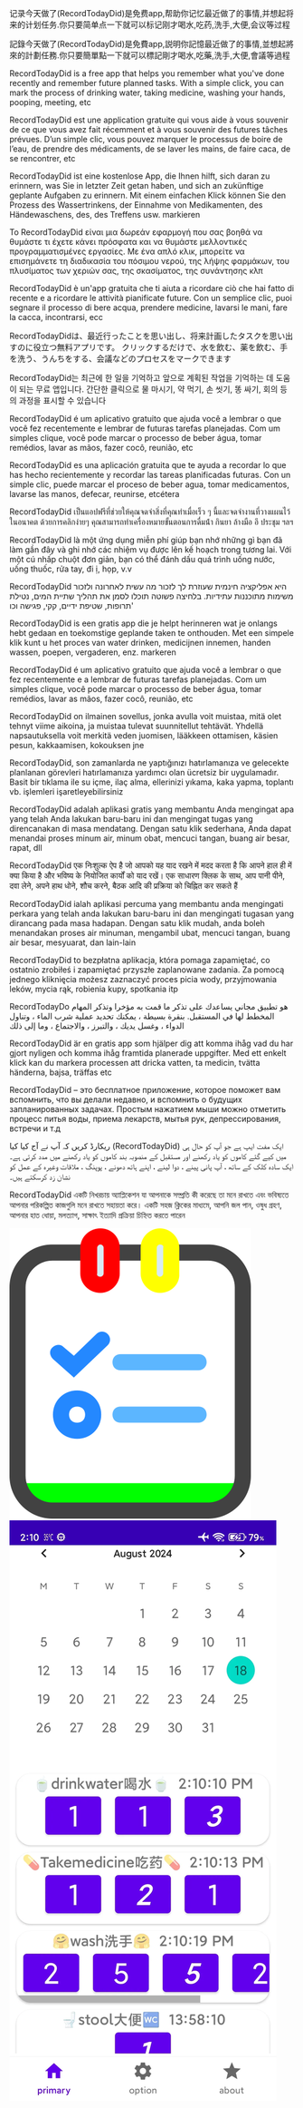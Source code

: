 记录今天做了(RecordTodayDid)是免费app,帮助你记忆最近做了的事情,并想起将来的计划任务.你只要简单点一下就可以标记刚才喝水,吃药,洗手,大便,会议等过程

記錄今天做了(RecordTodayDid)是免費app,説明你記憶最近做了的事情,並想起將來的計劃任務.你只要簡單點一下就可以標記剛才喝水,吃藥,洗手,大便,會議等過程

RecordTodayDid is a free app that helps you remember what you've done recently and remember future planned tasks. With a simple click, you can mark the process of drinking water, taking medicine, washing your hands, pooping, meeting, etc

RecordTodayDid est une application gratuite qui vous aide à vous souvenir de ce que vous avez fait récemment et à vous souvenir des futures tâches prévues. D’un simple clic, vous pouvez marquer le processus de boire de l’eau, de prendre des médicaments, de se laver les mains, de faire caca, de se rencontrer, etc

RecordTodayDid ist eine kostenlose App, die Ihnen hilft, sich daran zu erinnern, was Sie in letzter Zeit getan haben, und sich an zukünftige geplante Aufgaben zu erinnern. Mit einem einfachen Klick können Sie den Prozess des Wassertrinkens, der Einnahme von Medikamenten, des Händewaschens, des, des Treffens usw. markieren

Το RecordTodayDid είναι μια δωρεάν εφαρμογή που σας βοηθά να θυμάστε τι έχετε κάνει πρόσφατα και να θυμάστε μελλοντικές προγραμματισμένες εργασίες. Με ένα απλό κλικ, μπορείτε να επισημάνετε τη διαδικασία του πόσιμου νερού, της λήψης φαρμάκων, του πλυσίματος των χεριών σας, της σκασίματος, της συνάντησης κλπ

RecordTodayDid è un'app gratuita che ti aiuta a ricordare ciò che hai fatto di recente e a ricordare le attività pianificate future. Con un semplice clic, puoi segnare il processo di bere acqua, prendere medicine, lavarsi le mani, fare la cacca, incontrarsi, ecc

RecordTodayDidは、最近行ったことを思い出し、将来計画したタスクを思い出すのに役立つ無料アプリです。 クリックするだけで、水を飲む、薬を飲む、手を洗う、うんちをする、会議などのプロセスをマークできます

RecordTodayDid는 최근에 한 일을 기억하고 앞으로 계획된 작업을 기억하는 데 도움이 되는 무료 앱입니다. 간단한 클릭으로 물 마시기, 약 먹기, 손 씻기, 똥 싸기, 회의 등의 과정을 표시할 수 있습니다

RecordTodayDid é um aplicativo gratuito que ajuda você a lembrar o que você fez recentemente e lembrar de futuras tarefas planejadas. Com um simples clique, você pode marcar o processo de beber água, tomar remédios, lavar as mãos, fazer cocô, reunião, etc

RecordTodayDid es una aplicación gratuita que te ayuda a recordar lo que has hecho recientemente y recordar las tareas planificadas futuras. Con un simple clic, puede marcar el proceso de beber agua, tomar medicamentos, lavarse las manos, defecar, reunirse, etcétera

RecordTodayDid เป็นแอปฟรีที่ช่วยให้คุณจดจําสิ่งที่คุณทําเมื่อเร็ว ๆ นี้และจดจํางานที่วางแผนไว้ในอนาคต ด้วยการคลิกง่ายๆ คุณสามารถทําเครื่องหมายขั้นตอนการดื่มน้ํา กินยา ล้างมือ อึ ประชุม ฯลฯ

RecordTodayDid là một ứng dụng miễn phí giúp bạn nhớ những gì bạn đã làm gần đây và ghi nhớ các nhiệm vụ được lên kế hoạch trong tương lai. Với một cú nhấp chuột đơn giản, bạn có thể đánh dấu quá trình uống nước, uống thuốc, rửa tay, đi ị, họp, v.v

RecordTodayDid היא אפליקציה חינמית שעוזרת לך לזכור מה עשית לאחרונה ולזכור משימות מתוכננות עתידיות. בלחיצה פשוטה תוכלו לסמן את תהליך שתיית המים, נטילת תרופות, שטיפת ידיים, קקי, פגישה וכו'

RecordTodayDid is een gratis app die je helpt herinneren wat je onlangs hebt gedaan en toekomstige geplande taken te onthouden. Met een simpele klik kunt u het proces van water drinken, medicijnen innemen, handen wassen, poepen, vergaderen, enz. markeren

RecordTodayDid é um aplicativo gratuito que ajuda você a lembrar o que fez recentemente e a lembrar de futuras tarefas planejadas. Com um simples clique, você pode marcar o processo de beber água, tomar remédios, lavar as mãos, fazer cocô, reunião, etc

RecordTodayDid on ilmainen sovellus, jonka avulla voit muistaa, mitä olet tehnyt viime aikoina, ja muistaa tulevat suunnitellut tehtävät. Yhdellä napsautuksella voit merkitä veden juomisen, lääkkeen ottamisen, käsien pesun, kakkaamisen, kokouksen jne

RecordTodayDid, son zamanlarda ne yaptığınızı hatırlamanıza ve gelecekte planlanan görevleri hatırlamanıza yardımcı olan ücretsiz bir uygulamadır. Basit bir tıklama ile su içme, ilaç alma, ellerinizi yıkama, kaka yapma, toplantı vb. işlemleri işaretleyebilirsiniz

RecordTodayDid adalah aplikasi gratis yang membantu Anda mengingat apa yang telah Anda lakukan baru-baru ini dan mengingat tugas yang direncanakan di masa mendatang. Dengan satu klik sederhana, Anda dapat menandai proses minum air, minum obat, mencuci tangan, buang air besar, rapat, dll

RecordTodayDid एक निःशुल्क ऐप है जो आपको यह याद रखने में मदद करता है कि आपने हाल ही में क्या किया है और भविष्य के नियोजित कार्यों को याद रखें। एक साधारण क्लिक के साथ, आप पानी पीने, दवा लेने, अपने हाथ धोने, शौच करने, बैठक आदि की प्रक्रिया को चिह्नित कर सकते हैं

RecordTodayDid ialah aplikasi percuma yang membantu anda mengingati perkara yang telah anda lakukan baru-baru ini dan mengingati tugasan yang dirancang pada masa hadapan. Dengan satu klik mudah, anda boleh menandakan proses air minuman, mengambil ubat, mencuci tangan, buang air besar, mesyuarat, dan lain-lain

RecordTodayDid to bezpłatna aplikacja, która pomaga zapamiętać, co ostatnio zrobiłeś i zapamiętać przyszłe zaplanowane zadania. Za pomocą jednego kliknięcia możesz zaznaczyć proces picia wody, przyjmowania leków, mycia rąk, robienia kupy, spotkania itp

RecordTodayDo هو تطبيق مجاني يساعدك على تذكر ما قمت به مؤخرا وتذكر المهام المخطط لها في المستقبل. بنقرة بسيطة ، يمكنك تحديد عملية شرب الماء ، وتناول الدواء ، وغسل يديك ، والتبرز ، والاجتماع ، وما إلى ذلك

RecordTodayDid är en gratis app som hjälper dig att komma ihåg vad du har gjort nyligen och komma ihåg framtida planerade uppgifter. Med ett enkelt klick kan du markera processen att dricka vatten, ta medicin, tvätta händerna, bajsa, träffas etc

RecordTodayDid – это бесплатное приложение, которое поможет вам вспомнить, что вы делали недавно, и вспомнить о будущих запланированных задачах. Простым нажатием мыши можно отметить процесс питья воды, приема лекарств, мытья рук, депрессирования, встречи и т.д

ریکارڈ کریں کہ آپ نے آج کیا کیا (RecordTodayDid) ایک مفت ایپ ہے جو آپ کو حال ہی میں کیے گئے کاموں کو یاد رکھنے اور مستقبل کے منصوبہ بند کاموں کو یاد رکھنے میں مدد کرتی ہے۔ ایک سادہ کلک کے ساتھ ، آپ پانی پینے ، دوا لینے ، اپنے ہاتھ دھونے ، پوپنگ ، ملاقات وغیرہ کے عمل کو نشان زد کرسکتے ہیں۔

RecordTodayDid একটি নিখরচায় অ্যাপ্লিকেশন যা আপনাকে সম্প্রতি কী করেছে তা মনে রাখতে এবং ভবিষ্যতে আপনার পরিকল্পিত কাজগুলি মনে রাখতে সহায়তা করে। একটি সহজ ক্লিকের মাধ্যমে, আপনি জল পান, ওষুধ গ্রহণ, আপনার হাত ধোয়া, মলত্যাগ, সাক্ষাৎ ইত্যাদি প্রক্রিয়া চিহ্নিত করতে পারেন

![icon_large](pic/icon_large.png)
![en1](pic/en1.webp)

